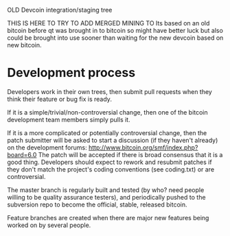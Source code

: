 OLD Devcoin integration/staging tree

THIS IS HERE TO TRY TO ADD MERGED MINING TO
Its based on an old bitcoin before qt was brought
in to bitcoin so might have better luck but also
could be brought into use sooner than waiting
for the new devcoin based on new bitcoin.

Development process
===================

Developers work in their own trees, then submit pull requests when they think their feature or bug fix is ready.

If it is a simple/trivial/non-controversial change, then one of the bitcoin development team members simply pulls it.

If it is a more complicated or potentially controversial change, then the patch submitter will be asked to start a discussion (if they haven't already) on the development forums:  http://www.bitcoin.org/smf/index.php?board=6.0
The patch will be accepted if there is broad consensus that it is a good thing.  Developers should expect to rework and resubmit patches if they don't match the project's coding conventions (see coding.txt) or are controversial.

The master branch is regularly built and tested (by who? need people willing to be quality assurance testers), and periodically pushed to the subversion repo to become the official, stable, released bitcoin.


Feature branches are created when there are major new features being worked on by several people.
